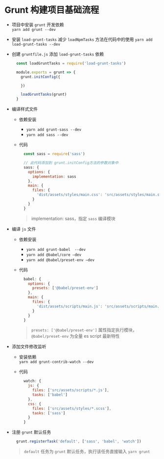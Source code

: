 # Grunt 构建项目基础流程  

+ 项目中安装 `grunt` 开发依赖  
  `yarn add grunt --dev`

+ 安装 `load-grunt-tasks` 减少 `loadNpmTasks` 方法在代码中的使用
  `yarn add load-grunt-tasks --dev`

+ 创建 `gruntfile.js` 添加 `load-grunt-tasks` 依赖  
  ```javascript
    const loadGruntTasks = require('load-grunt-tasks')

    module.exports = grunt => {
      grunt.initConfig({

      })

      loadGruntTasks(grunt)
    }
  ```

+ 编译样式文件
  - 依赖安装  
    + `yarn add grunt-sass --dev`
    + `yarn add sass --dev`

  - 代码
    ```javascript
      const sass = require('sass')

      // 此代码添加到 grunt.initConfig方法的参数对象中
      sass: {
        options: {
          implementation: sass
        },
        main: {
          files: {
            'dist/assets/styles/main.css': 'src/assets/styles/main.scss'
          }
        }
      }
    ```
    > implementation: sass，指定 `sass` 编译模块

+ 编译 `js` 文件
  - 依赖安装
    + `yarn add grunt-babel  --dev`
    + `yarn add @babel/core —dev`
    + `yarn add @babel/preset-env —dev`
  
  - 代码
    ```javascript
      babel: {
        options: {
          presets: ['@babel/preset-env']
        },
        main: {
          files: {
            'dist/assets/scripts/main.js': 'src/assets/scripts/main.js'
          }
        }
      }
    ```
    > `presets: ['@babel/preset-env']` 属性指定执行模块， `@babel/preset-env` 为全量 es script 最新特性

+ 添加文件修改监听
  - 安装依赖  
    `yarn add grunt-contrib-watch --dev`
  
  - 代码
    ```javascript
      watch: {
        js: {
          files: ['src/assets/scripts/*.js'],
          tasks: ['babel']
        },
        css: {
          files: ['src/assets/styles/*.scss'],
          tasks: ['sass']
        }
      }
    ```

+ 注册 `grunt` 默认任务
  ```javascript
    grunt.registerTask('default', ['sass', 'babel', 'watch'])
  ````
  > `default` 任务为 `grunt` 默认任务，执行该任务直接输入 `yarn grunt`